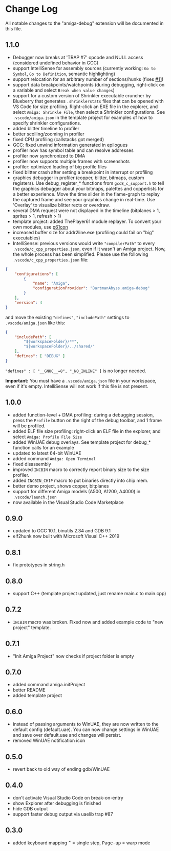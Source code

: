 # Change Log

All notable changes to the "amiga-debug" extension will be documented in this file.

## 1.1.0
- Debugger now breaks at 'TRAP #7' opcode and NULL access (considered undefined behavior in GCC)
- support IntelliSense for assembly sources (currently working: `Go to Symbol`, `Go to Definition`, semantic highlighting)
- support relocation for an arbitrary number of sections/hunks (fixes [#11](https://github.com/BartmanAbyss/vscode-amiga-debug/issues/11))
- support data breakpoints/watchpoints (during debugging, right-click on a variable and select `Break when value changes`)
- support for a custom version of Shrinkler executable cruncher by Blueberry that generates `.shrinklerstats` files that can be opened with VS Code for size profiling. Right-click an EXE file in the explorer, and select `Amiga: Shrinkle File`, then select a Shrinkler configurations. See `.vscode/amiga.json` in the template project for examples of how to specify shrinkler configurations.
- added blitter timeline to profiler
- better scolling/zooming in profiler
- fixed CPU profiling (callstacks got merged)
- GCC: fixed unwind information generated in epilogues
- profiler now has symbol table and can resolve addresses
- profiler now synchronized to DMA
- profiler now supports multiple frames with screenshots
- profiler: optimized loading of big profile files
- fixed blitter crash after setting a breakpoint in interrupt or profiling
- graphics debugger in profiler (copper, blitter, bitmaps, custom registers). Use debug_register_* functions from `gcc8_c_support.h` to tell the graphics debugger about your bitmaps, palettes and copperlists for a better experience. Move the time slider in the flame-graph to replay the captured frame and see your graphics change in real-time. Use 'Overlay' to visualize blitter rects or overdraw.
- several DMA request were not displayed in the timeline (bitplanes > 1, sprites > 1, refresh > 1)
- template project: added ThePlayer61 module replayer. To convert your own modules, use [p61con](https://www.pouet.net/prod.php?which=19922)
- increased buffer size for addr2line.exe (profiling could fail on "big" executables)
- IntelliSense: previous versions would write `"compilerPath"` to every `.vscode/c_cpp_properties.json`, even if it wasn't an Amiga project. Now, the whole process has been simplified. Please use the following `.vscode/c_cpp_properties.json` file:
```json
{
    "configurations": [
        {
            "name": "Amiga",
            "configurationProvider": "BartmanAbyss.amiga-debug"
        }
    ],
    "version": 4
}
```
and move the existing `"defines"`, `"includePath"` settings to `.vscode/amiga.json` like this:
```json
{
	"includePath": [ 
		"${workspaceFolder}/**",
		"${workspaceFolder}/../shared/"
	],
	"defines": [ "DEBUG" ]
}
```
`"defines" : [ "__GNUC__=8", "_NO_INLINE" ]` is no longer needed.

**Important:** You must have a `.vscode/amiga.json` file in your workspace, even if it's empty. IntelliSense will not work if this file is not present.

## 1.0.0
- added function-level + DMA profiling: during a debugging session, press the `Profile` button on the right of the debug toolbar, and 1 frame will be profiled.
- added ELF file size profiling: right-click an ELF file in the explorer, and select `Amiga: Profile File Size`
- added WinUAE debug overlays. See template project for debug_* function calls for an example
- updated to latest 64-bit WinUAE
- added command `Amiga: Open Terminal`
- fixed disassembly
- improved `INCBIN` macro to correctly report binary size to the size profiler.
- added `INCBIN_CHIP` macro to put binaries directly into chip mem.
- better demo project, shows copper, bitplanes
- support for different Amiga models (A500, A1200, A4000) in `.vscode/launch.json`
- now available in the Visual Studio Code Marketplace

## 0.9.0
- updated to GCC 10.1, binutils 2.34 and GDB 9.1
- elf2hunk now built with Microsoft Visual C++ 2019

## 0.8.1
- fix prototypes in string.h

## 0.8.0
- support C++ (template project updated, just rename main.c to main.cpp)

## 0.7.2
- `INCBIN` macro was broken. Fixed now and added example code to "new project" template.

## 0.7.1
- "Init Amiga Project" now checks if project folder is empty

## 0.7.0
- added command amiga.initProject
- better README
- added template project

## 0.6.0
- instead of passing arguments to WinUAE, they are now written to the default config (default.uae).
You can now change settings in WinUAE and save over default.uae and changes will persist.
- removed WinUAE notification icon

## 0.5.0
- revert back to old way of ending gdb/WinUAE

## 0.4.0
- don't activate Visual Studio Code on break-on-entry
- show Explorer after debugging is finished
- hide GDB output
- support faster debug output via uaelib trap #87

## 0.3.0
- added keyboard mapping <kbd>^</kbd> = single step, <kbd>Page-up</kbd> = warp mode
